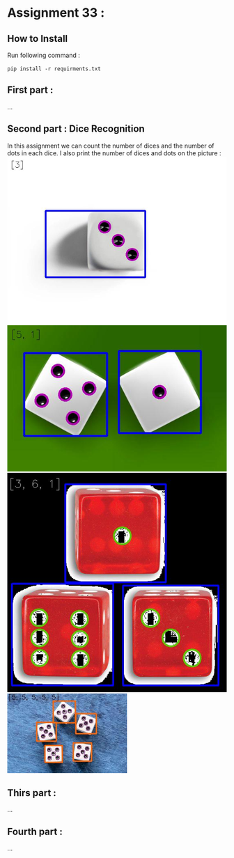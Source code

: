# Assignment 33 :

## How to Install
Run following command :
```
pip install -r requirments.txt
```

## First part : 

...

## Second part : Dice Recognition
In this assignment we can count the number of dices and the number of dots in each dice.
I also print the number of dices and dots on the picture :
![alt text](outputs/output_2_1D.jpg)
![alt text](outputs/output_2_2D.jpg)
![alt text](outputs/output_2_3D.jpg)
![alt text](outputs/output_2_5D.jpg)

## Thirs part : 

...

## Fourth part : 

...